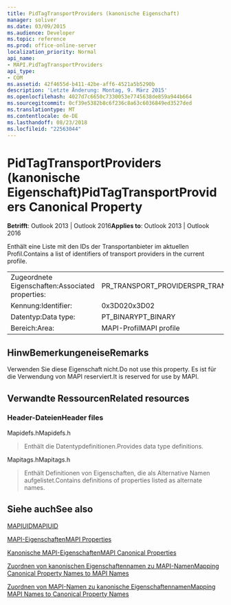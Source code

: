 ```yaml
---
title: PidTagTransportProviders (kanonische Eigenschaft)
manager: soliver
ms.date: 03/09/2015
ms.audience: Developer
ms.topic: reference
ms.prod: office-online-server
localization_priority: Normal
api_name:
- MAPI.PidTagTransportProviders
api_type:
- COM
ms.assetid: 42f4655d-b411-42be-aff6-4521a5b5290b
description: 'Letzte Änderung: Montag, 9. März 2015'
ms.openlocfilehash: 4027d7c6650c7330053e7745638de859a944b664
ms.sourcegitcommit: 0cf39e5382b8c6f236c8a63c6036849ed3527ded
ms.translationtype: MT
ms.contentlocale: de-DE
ms.lasthandoff: 08/23/2018
ms.locfileid: "22563044"
---
```

# <a name="pidtagtransportproviders-canonical-property"></a><span data-ttu-id="a3e0a-103">PidTagTransportProviders (kanonische Eigenschaft)</span><span class="sxs-lookup"><span data-stu-id="a3e0a-103">PidTagTransportProviders Canonical Property</span></span>

  
  
<span data-ttu-id="a3e0a-104">**Betrifft**: Outlook 2013 | Outlook 2016</span><span class="sxs-lookup"><span data-stu-id="a3e0a-104">**Applies to**: Outlook 2013 | Outlook 2016</span></span> 
  
<span data-ttu-id="a3e0a-105">Enthält eine Liste mit den IDs der Transportanbieter im aktuellen Profil.</span><span class="sxs-lookup"><span data-stu-id="a3e0a-105">Contains a list of identifiers of transport providers in the current profile.</span></span>
  
|||
|:-----|:-----|
|<span data-ttu-id="a3e0a-106">Zugeordnete Eigenschaften:</span><span class="sxs-lookup"><span data-stu-id="a3e0a-106">Associated properties:</span></span>  <br/> |<span data-ttu-id="a3e0a-107">PR_TRANSPORT_PROVIDERS</span><span class="sxs-lookup"><span data-stu-id="a3e0a-107">PR_TRANSPORT_PROVIDERS</span></span>  <br/> |
|<span data-ttu-id="a3e0a-108">Kennung:</span><span class="sxs-lookup"><span data-stu-id="a3e0a-108">Identifier:</span></span>  <br/> |<span data-ttu-id="a3e0a-109">0x3D02</span><span class="sxs-lookup"><span data-stu-id="a3e0a-109">0x3D02</span></span>  <br/> |
|<span data-ttu-id="a3e0a-110">Datentyp:</span><span class="sxs-lookup"><span data-stu-id="a3e0a-110">Data type:</span></span>  <br/> |<span data-ttu-id="a3e0a-111">PT_BINARY</span><span class="sxs-lookup"><span data-stu-id="a3e0a-111">PT_BINARY</span></span>  <br/> |
|<span data-ttu-id="a3e0a-112">Bereich:</span><span class="sxs-lookup"><span data-stu-id="a3e0a-112">Area:</span></span>  <br/> |<span data-ttu-id="a3e0a-113">MAPI-Profil</span><span class="sxs-lookup"><span data-stu-id="a3e0a-113">MAPI profile</span></span>  <br/> |
   
## <a name="remarks"></a><span data-ttu-id="a3e0a-114">HinwBemerkungeneise</span><span class="sxs-lookup"><span data-stu-id="a3e0a-114">Remarks</span></span>

<span data-ttu-id="a3e0a-115">Verwenden Sie diese Eigenschaft nicht.</span><span class="sxs-lookup"><span data-stu-id="a3e0a-115">Do not use this property.</span></span> <span data-ttu-id="a3e0a-116">Es ist für die Verwendung von MAPI reserviert.</span><span class="sxs-lookup"><span data-stu-id="a3e0a-116">It is reserved for use by MAPI.</span></span>
  
## <a name="related-resources"></a><span data-ttu-id="a3e0a-117">Verwandte Ressourcen</span><span class="sxs-lookup"><span data-stu-id="a3e0a-117">Related resources</span></span>

### <a name="header-files"></a><span data-ttu-id="a3e0a-118">Header-Dateien</span><span class="sxs-lookup"><span data-stu-id="a3e0a-118">Header files</span></span>

<span data-ttu-id="a3e0a-119">Mapidefs.h</span><span class="sxs-lookup"><span data-stu-id="a3e0a-119">Mapidefs.h</span></span>
  
> <span data-ttu-id="a3e0a-120">Enthält die Datentypdefinitionen.</span><span class="sxs-lookup"><span data-stu-id="a3e0a-120">Provides data type definitions.</span></span>
    
<span data-ttu-id="a3e0a-121">Mapitags.h</span><span class="sxs-lookup"><span data-stu-id="a3e0a-121">Mapitags.h</span></span>
  
> <span data-ttu-id="a3e0a-122">Enthält Definitionen von Eigenschaften, die als Alternative Namen aufgelistet.</span><span class="sxs-lookup"><span data-stu-id="a3e0a-122">Contains definitions of properties listed as alternate names.</span></span>
    
## <a name="see-also"></a><span data-ttu-id="a3e0a-123">Siehe auch</span><span class="sxs-lookup"><span data-stu-id="a3e0a-123">See also</span></span>



[<span data-ttu-id="a3e0a-124">MAPIUID</span><span class="sxs-lookup"><span data-stu-id="a3e0a-124">MAPIUID</span></span>](mapiuid.md)


[<span data-ttu-id="a3e0a-125">MAPI-Eigenschaften</span><span class="sxs-lookup"><span data-stu-id="a3e0a-125">MAPI Properties</span></span>](mapi-properties.md)
  
[<span data-ttu-id="a3e0a-126">Kanonische MAPI-Eigenschaften</span><span class="sxs-lookup"><span data-stu-id="a3e0a-126">MAPI Canonical Properties</span></span>](mapi-canonical-properties.md)
  
[<span data-ttu-id="a3e0a-127">Zuordnen von kanonischen Eigenschaftennamen zu MAPI-Namen</span><span class="sxs-lookup"><span data-stu-id="a3e0a-127">Mapping Canonical Property Names to MAPI Names</span></span>](mapping-canonical-property-names-to-mapi-names.md)
  
[<span data-ttu-id="a3e0a-128">Zuordnen von MAPI-Namen zu kanonische Eigenschaftennamen</span><span class="sxs-lookup"><span data-stu-id="a3e0a-128">Mapping MAPI Names to Canonical Property Names</span></span>](mapping-mapi-names-to-canonical-property-names.md)

